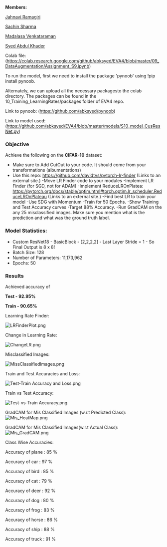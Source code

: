 **Members:**

[Jahnavi Ramagiri](https://canvas.instructure.com/courses/1804302/users/25685093)

[Sachin Sharma](https://canvas.instructure.com/courses/1804302/users/23724529)

[Madalasa Venkataraman](https://canvas.instructure.com/courses/1804302/users/25685106)

[Syed Abdul Khader](https://canvas.instructure.com/courses/1804302/users/25685109)

Colab file:(https://colab.research.google.com/github/abksyed/EVA4/blob/master/09_DataAugmentation/Assignment_S9.ipynb)

To run the model, first we need to install the package 'pynoob' using !pip install pynoob.

Alternately, we can upload all the necessary packagesto the colab directory. The packages can be found in the 10_Training_LearningRates/packages folder of EVA4 repo.

Link to pynoob: (https://github.com/abksyed/pynoob)

Link to model used: (https://github.com/abksyed/EVA4/blob/master/models/S10_model_CusResNet.py)

### **Objective**

Achieve the following on the **CIFAR-10** dataset:

- Make sure  to Add CutOut to your code. It should come from your transformations (albumentations)
- Use this repo: https://github.com/davidtvs/pytorch-lr-finder (Links to an external site.) 
    -Move LR Finder code to your modules
    -Implement LR Finder (for SGD, not for ADAM)
    -Implement ReduceLROnPlatea: https://pytorch.org/docs/stable/optim.html#torch.optim.lr_scheduler.ReduceLROnPlateau (Links to an external site.)
-Find best LR to train your model
-Use SDG with Momentum
-Train for 50 Epochs. 
-Show Training and Test Accuracy curves
-Target 88% Accuracy.
-Run GradCAM on the any 25 misclassified images. Make sure you mention what is the prediction and what was the ground truth label.

### **Model Statistics:**

- Custom ResNet18 - BasicBlock - [2,2,2,2] - Last Layer Stride = 1 - So Final Output is 8 x 8!
- Batch Size: 128
- Number of Parameters: 11,173,962
- Epochs: 50

### **Results**

Achieved accuracy of

**Test - 92.95%**

**Train - 90.65%**

Learning Rate Finder:

![LRFinderPlot.png](https://github.com/abksyed/EVA4/blob/master/10_Training_LearningRates/Images/LRFinderPlot.png)

Change in Learning Rate:

![ChangeLR.png](https://github.com/abksyed/EVA4/blob/master/10_Training_LearningRates/Images/ChangeLR.png)

Misclassified Images:

![MissClassifiedImages.png](https://github.com/abksyed/EVA4/blob/master/10_Training_LearningRates/Images/MisClassify.png)

Train and Test Accuracies and Loss:

![Test-Train Accuracy and Loss.png](https://github.com/abksyed/EVA4/blob/master/10_Training_LearningRates/Images/TrainTestLossAcc.png)

Train vs Test Accuracy:

![Test-vs-Train Accuracy.png](https://github.com/abksyed/EVA4/blob/master/10_Training_LearningRates/Images/TestvTrain.png)

GradCAM for Mis Classified Images (w.r.t Predicted Class):
![Mis_HeatMap.png](https://github.com/abksyed/EVA4/blob/master/10_Training_LearningRates/Images/Mis_GradCAM_Pred.png)

GradCAM for Mis Classified Images(w.r.t Actual Class):
![Mis_GradCAM.png](https://github.com/abksyed/EVA4/blob/master/10_Training_LearningRates/Images/Mis_GradCAM_Actual.png)


Class Wise Accuracies:

Accuracy of plane : 85 %

Accuracy of   car : 97 %

Accuracy of  bird : 85 %

Accuracy of   cat : 79 %

Accuracy of  deer : 92 %

Accuracy of   dog : 80 %

Accuracy of  frog : 83 %

Accuracy of horse : 86 %

Accuracy of  ship : 88 %

Accuracy of truck : 91 %
